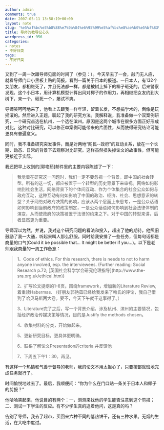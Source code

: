 ```yaml
---
author: admin
comments: true
date: 2007-05-11 13:58:19+00:00
layout: note
slug: '%e5%af%bc%e5%b8%88%e7%9a%84%e6%95%99%e5%af%bc%e8%ae%b0%e5%bf%83%e5%a4%b4'
title: 导师的教导记心头
wordpress_id: 956
categories:
- notes
- 不好归类
tags:
- 不好归类
---
```


又到了一周一次跟导师见面的时间了（参见：）。今天早去了一会，敲门无人应，就看导师门口小黑板上贴的简报。看到一篇关于日本的报道。一日本人，有132个女朋友，都相继死了，并且死法都一样，都是被树上掉下的椰子砸死的。后来警察发现，这个小日本，用计算机模型计算出风对椰子的作用力，再相继把女友约到大树下，来一个，砸死一个，屡试不爽。

导师笑呵呵地来了，他看上去跟我一样年轻，留着长发，不想搞学术的，倒像是玩摇滚的。然后进入正题，聊起了我的研究方法。我解释说，我准备做一个双案例研究，一个研究点选在杭州，一个选在滨州。原因是这两个城市在很多方面正好形成对比，这种对比研究，可以修正单案例可能带来的片面性，从而使得研究结论可能更具有普遍意义。

同时，我不准备研究突发事件，而是对两地“网民--政府”的互动关系，放在一个长期、动态、日常的背景下去观察对比研究。这样虽然损失掉论文的故事性，但可能更接近于实际。

我还把早上收到的[郭艳茹]邮件里的主要内容陈述了一下：


<blockquote>

我觉着在研究这一问题时，我们一定不要忽视一个背景，即中国的社会转型。所有的这一切，都应被置于一个转型的历史背景下来审视。网络如何影响到社会生活，网络背景下的个体间互动、作为个体集合的社会公众如何与政府互动，这种互动有何如影响了中国的政治、经济、社会、思想意识的转型？关于网络对政府决策的影响，应该从两个层面上来思考，一是公众话语如何影响到当前政府的政策制定，一是公众话语如何影响到社会法律体制的演变，从而使政府的决策被置于法律的约束之下。对于中国的转型来讲，后者显然更为重要。</blockquote>



导师深以为然，并说，我对这个研究问题的看法和投入，超出了他的期待。他照旧鼓励了我一大通，听起来叫人那么舒服。同时给我安排了一些任务，但每句话都是商量的口气(Could it be possible that... It might be better if you...)。以下是老师跟我商量的一周工作备忘：




<blockquote>
1、Code of ethics. For this research, there is needs to not to harm anyone involved, esp. the interviewees. (Further reading: Social Research p.72; [英国社会科学学会研究伦理指导](http://www.the-sra.org.uk/ethical.htm))

2、扩写论文提纲的1-8页，围绕framework，增加新的Literature Review,着重读Habermas. （好朋友郭艳茹已经给我发来了哈氏的评论，我自己借到了哈贝马斯两大卷。要不，今天下午就干这事得了。）

3、Literature完了之后，写一个背景介绍，涉及杭州、滨州的主要情况，包括经济政治传媒决策等情况，目的是Justify the methods chosen。 

4、收集材料的分类，开始做起来。

5、更新研究目标，更具体更明确。

6、联系了解论文Presentation的criteria 并反馈他

7、下周五下午1：30，再见。 
</blockquote>



有这样一个热情和气善于督导的老师，我的论文不用太担心了，只要按部就班地完成任务就行了。

时间愉悦地过去了。最后，我顺便问：“你为什么在门口贴一条关于日本人和椰子的剪报？”

他哈哈笑起来，他说目的有两个：一，测测来找他的学生能否注意到这个剪报；二、测试一下学生的反应。有不少学生真的追着他问，这是真的吗？

告别了导师，我去了超市，买回来六种不同的低热饼干，还有三种水果。无烟的生活，在大吃中度过。



